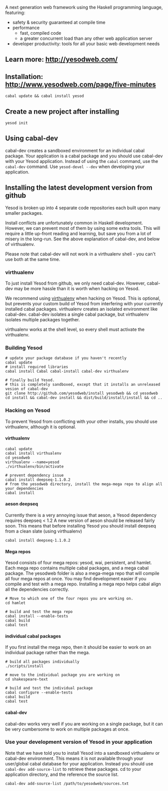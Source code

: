 A next generation web framework using the Haskell programming language, 
featuring:

  * safety & security guaranteed at compile time
  * performance
    * fast, compiled code
    * a greater concurrent load than any other web application server
  * developer productivity: tools for all your basic web development 
    needs

## Learn more: http://yesodweb.com/

## Installation: http://www.yesodweb.com/page/five-minutes

    cabal update && cabal install yesod

## Create a new project after installing

    yesod init


## Using cabal-dev

cabal-dev creates a sandboxed environment for an individual cabal package.
Your application is a cabal package and you should use cabal-dev with your Yesod application.
Instead of using the `cabal` command, use the `cabal-dev` command.
Use `yesod-devel --dev` when developing your application.

## Installing the latest development version from github

Yesod is broken up into 4 separate code repositories each built upon many smaller packages.

Install conflicts are unfortunately common in Haskell development.
However, we can prevent most of them by using some extra tools.
This will require a little up-front reading and learning, but save you from a lot of misery in the long-run.
See the above explanation of cabal-dev, and below of virthualenv.

Please note that cabal-dev will not work in a virthualenv shell - you can't use both at the same time.

### virthualenv

To just install Yesod from github, we only need cabal-dev. However, cabal-dev may be more hassle than it is worth when hacking on Yesod.

We recommend using [virthualenv](http://hackage.haskell.org/package/virthualenv) when hacking on Yesod.
This is optional, but prevents your custom build of Yesod from interfering with your currently installed cabal packages.
virthualenv creates an isolated environment like cabal-dev.
cabal-dev isolates a single cabal package, but virthualenv isolates multiple packages together.

virthualenv works at the shell level, so every shell must activate the virthualenv.

### Building Yesod

~~~ { .bash }
# update your package database if you haven't recently
cabal update
# install required libraries
cabal install Cabal cabal-install cabal-dev virthualenv

# finally build Yesod.
# this is completely sandboxed, except that it installs an unreleased vesion of cabal-dev
git clone http://github.com/yesodweb/install yesodweb && cd yesodweb
cd install && cabal-dev install && dist/build/install/install && cd ..
~~~

### Hacking on Yesod

To prevent Yesod from conflicting with your other installs, you should use virthualenv, although it is optional.

#### virthualenv

~~~ { .bash }
cabal update
cabal install virthualenv
cd yesodweb
virthualenv --name=yesod
./virthualenv/bin/activate

# prevent dependency issue
cabal install deepseq-1.1.0.2
# from the yesodweb directory, install the mega-mega repo to align all your dependencies
cabal install
~~~

#### aeson deepseq

Currently there is a very annoying issue that aeson, a Yesod dependency requires deepseq < 1.2
A new version of aeson should be released fairly soon.
This means that before installing Yesod you should install deepseq from a clean slate (using virthualenv)

~~~ { .bash }
cabal install deepseq-1.1.0.2
~~~

#### Mega repos

Yesod consists of four mega repos: yesod, wai, persistent, and hamlet.
Each mega repo contains multiple cabal packages, and a mega cabal package.
The yesodweb folder is also a mega-mega repo that will compile all four mega repos at once.
You may find development easier if you compile and test with a mega repo.
Installing a mega repo helps cabal align all the dependencies correctly.

~~~ { .bash }
# Move to which one of the four repos you are working on.
cd hamlet

# build and test the mega repo
cabal install --enable-tests
cabal build
cabal test
~~~

#### individual cabal packages

If you first install the mega repo, then it should be easier to work on an individual package rather than the mega.

~~~ { .bash }
# build all packages individually
./scripts/install

# move to the individual package you are working on
cd shakespeare-text

# build and test the individual package
cabal configure --enable-tests
cabal build
cabal test
~~~

#### cabal-dev

cabal-dev works very well if you are working on a single package, but it can be very cumbersome to work on multiple packages at once.

### Use your development version of Yesod in your application

Note that we have told you to install Yesod into a sandboxed virthualenv or cabal-dev environment.
This means it is not available through your user/global cabal database for your application.
Instead you should use `cabal-dev add-source-list` to retrieve these packages.
cd to your application directory, and the reference the source list.

~~~ { .bash }
cabal-dev add-source-list /path/to/yesodweb/sources.txt
~~~

